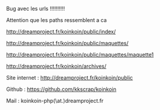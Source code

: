 Bug avec les urls !!!!!!!!!!

Attention que les paths ressemblent a ca


http://dreamproject.fr/koinkoin/public/index/


http://dreamproject.fr/koinkoin/public/maquettes/


http://dreamproject.fr/koinkoin/public/maquettes/maquette1


http://dreamproject.fr/koinkoin/archives/








Site internet   : http://dreamproject.fr/koinkoin/public

Github          : https://github.com/kkscrap/koinkoin

Mail            : koinkoin-php(\at.)dreamproject.fr